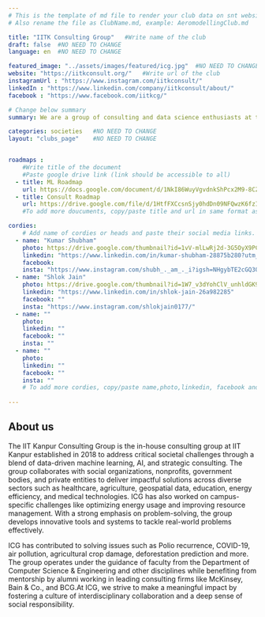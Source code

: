 ```yaml
---
# This is the template of md file to render your club data on snt website. The below example is of Aeromodelling Club, please modify the data according to your clunb.
# Also rename the file as ClubName.md, example: AeromodellingClub.md

title: "IITK Consulting Group"   #Write name of the club
draft: false  #NO NEED TO CHANGE
language: en  #NO NEED TO CHANGE

featured_image: "../assets/images/featured/icg.jpg"  #NO NEED TO CHANGE
website: "https://iitkconsult.org/"   #Write url of the club
instagramUrl : "https://www.instagram.com/iitkconsult/"
linkedIn : "https://www.linkedin.com/company/iitkconsult/about/"
facebook : "https://www.facebook.com/iitkcg/"

# Change below summary
summary: We are a group of consulting and data science enthusiasts at the IIT Kanpur Consulting Group, established in 2018. Our vision is to harness data science and strategy consulting skills to help organizations extract valuable insights from their data and devise growth strategies for them, ultimately driving positive social impact. By bringing together a talented pool of individuals, we ensure that we provide outstanding solutions to address the pressing societal challenges at hand.

categories: societies   #NO NEED TO CHANGE
layout: "clubs_page"    #NO NEED TO CHANGE


roadmaps :
    #Write title of the document
    #Paste google drive link (link should be accessible to all)
  - title: ML Roadmap
    url: https://docs.google.com/document/d/1NkI86WuyVgvdnkShPcx2M9-8CZabma4v8e7NdFEx5xI/edit
  - title: Consult Roadmap
    url: https://drive.google.com/file/d/1HtfFXCcsnSjy0hdDn09NFQwzK6fzI__2/view?usp=sharing
    #To add more doucuments, copy/paste title and url in same format as above.

cordies:
    # Add name of cordies or heads and paste their social media links.
  - name: "Kumar Shubham"
    photo: https://drive.google.com/thumbnail?id=1vV-mlLwRj2d-3G5OyX9PCqvt4pNawvZa&sz=w1000
    linkedin: "https://www.linkedin.com/in/kumar-shubham-28875b280?utm_source=share&utm_campaign=share_via&utm_content=profile&utm_medium=android_app"
    facebook: 
    insta: "https://www.instagram.com/shubh_._am_._i?igsh=NHgybTE2cGQ3OTlj"
  - name: "Shlok Jain"
    photo: https://drive.google.com/thumbnail?id=1W7_v3dYohClV_unhldGK9EgOwXA0yJ2k&sz=w1000
    linkedin: "https://www.linkedin.com/in/shlok-jain-26a982285"
    facebook: ""
    insta: "https://www.instagram.com/shlokjain0177/"
  - name: ""
    photo: 
    linkedin: ""
    facebook: ""
    insta: ""
  - name: ""
    photo: 
    linkedin: ""
    facebook: ""
    insta: ""
    # To add more cordies, copy/paste name,photo,linkedin, facebook and insta in same format as above.
    
---
```


<!-- Write about us section -->
## About us
The IIT Kanpur Consulting Group is the in-house consulting group at IIT Kanpur established in 2018 to address critical societal challenges through a blend of data-driven machine learning, AI, and strategic consulting. The group collaborates with social organizations, nonprofits, government bodies, and private entities to deliver impactful solutions across diverse sectors such as healthcare, agriculture, geospatial data, education, energy efficiency, and medical technologies. ICG has also worked on campus-specific challenges like optimizing energy usage and improving resource management. With a strong emphasis on problem-solving, the group develops innovative tools and systems to tackle real-world problems effectively.

ICG has contributed to solving issues such as Polio recurrence, COVID-19, air pollution, agricultural crop damage, deforestation prediction and more. The group operates under the guidance of faculty from the Department of Computer Science & Engineering and other disciplines while benefiting from mentorship by alumni working in leading consulting firms like McKinsey, Bain & Co., and BCG.At ICG, we strive to make a meaningful impact by fostering a culture of interdisciplinary collaboration and a deep sense of social responsibility.
